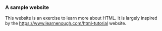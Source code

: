 ### A sample website

This website is an exercise to learn more about HTML.
It is largely inspired by the https://www.learnenough.com/html-tutorial website. 
